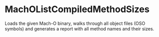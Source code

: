 # MachOListCompiledMethodSizes
Loads the given Mach-O binary, walks through all object files (OSO symbols) and generates a report with all method names and their sizes.
